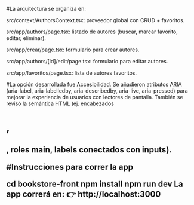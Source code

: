 #La arquitectura se organiza en:

src/context/AuthorsContext.tsx: proveedor global con CRUD + favoritos.

src/app/authors/page.tsx: listado de autores (buscar, marcar favorito, editar, eliminar).

src/app/crear/page.tsx: formulario para crear autores.

src/app/authors/[id]/edit/page.tsx: formulario para editar autores.

src/app/favoritos/page.tsx: lista de autores favoritos.

#La opción desarrollada fue Accesibilidad.
Se añadieron atributos ARIA (aria-label, aria-labelledby, aria-describedby, aria-live, aria-pressed) para mejorar la experiencia de usuarios con lectores de pantalla.
También se revisó la semántica HTML (ej. encabezados <h1>, <h2>, roles main, labels conectados con inputs).

#Instrucciones para correr la app

cd bookstore-front
npm install
npm run dev
La app correrá en:
👉 http://localhost:3000
